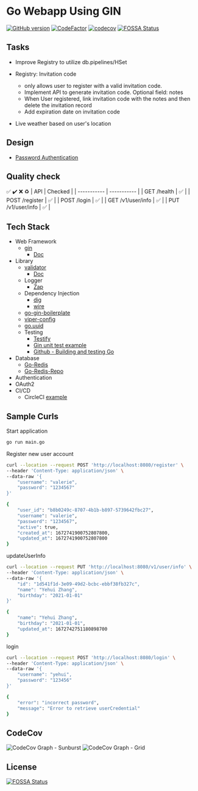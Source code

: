 # Go Webapp Using GIN

[![GitHub version](https://badge.fury.io/gh/yehuizhang%2Fgo-zyh-webserver.svg)](https://badge.fury.io/gh/yehuizhang%2Fgo-zyh-webserver)
[![CodeFactor](https://www.codefactor.io/repository/github/yehuizhang/go-zyh-webserver/badge)](https://www.codefactor.io/repository/github/yehuizhang/go-zyh-webserver)
[![codecov](https://codecov.io/gh/yehuizhang/go-zyh-webserver/branch/main/graph/badge.svg?token=fQ74xxW1ez)](https://codecov.io/gh/yehuizhang/go-zyh-webserver)
[![FOSSA Status](https://app.fossa.com/api/projects/git%2Bgithub.com%2Fyehuizhang%2Fgo-zyh-webserver.svg?type=shield)](https://app.fossa.com/projects/git%2Bgithub.com%2Fyehuizhang%2Fgo-zyh-webserver?ref=badge_shield)

## Tasks

- Improve Registry to utilize db.pipelines/HSet

- Registry: Invitation code
  - only allows user to register with a valid invitation code.
  - Implement API to generate invitation code. Optional field: notes
  - When User registered, link invitation code with the notes and then delete the invitation record
  - Add expiration date on invitation code
- Live weather based on user's location

## Design

- [Password Authentication](https://www.sohamkamani.com/golang/password-authentication-and-storage/)

## Quality check

:white_check_mark: :heavy_check_mark: :x: :recycle:
| API | Checked |
| ----------- | ----------- |
| GET /health | :white_check_mark: |
| POST /register | :white_check_mark: |
| POST /login | :white_check_mark: |
| GET /v1/user/info | :white_check_mark: |
| PUT /v1/user/info | :white_check_mark: |

## Tech Stack

- Web Framework
  - [gin](https://github.com/gin-gonic/gin)
    - [Doc](https://gin-gonic.com/)
- Library
  - [validator](https://github.com/go-playground/validator)
    - [Doc](https://pkg.go.dev/github.com/go-playground/validator/v10)
  - Logger
    - [Zap](https://github.com/uber-go/zap)
  - Dependency Injection
    - [dig](https://github.com/uber-go/dig)
    - [wire](https://github.com/google/wire)
  - [go-gin-boilerplate](https://github.com/vsouza/go-gin-boilerplate)
  - [viper-config](https://github.com/spf13/viper)
  - [go.uuid](https://github.com/satori/go.uuid)
  - Testing
    - [Testify](https://github.com/stretchr/testify)
    - [Gin unit test example](https://github.com/yemiwebby/golang-company-api/blob/main/main_test.go)
    - [Github - Building and testing Go](https://docs.github.com/en/actions/automating-builds-and-tests/building-and-testing-go)
- Database
  - [Go-Redis](https://redis.uptrace.dev/)
  - [Go-Redis-Repo](https://github.com/go-redis/redis)
- Authentication
- OAuth2
- CI/CD
  - CircleCI [example](https://github.com/codecov/example-go/blob/main/.circleci/config.yml)

## Sample Curls

Start application

```sh
go run main.go
```

Register new user account

```sh
curl --location --request POST 'http://localhost:8080/register' \
--header 'Content-Type: application/json' \
--data-raw '{
    "username": "valerie",
    "password": "1234567"
}'

{
    "user_id": "b8b0249c-8707-4b1b-b897-5739642fbc27",
    "username": "valerie",
    "password": "1234567",
    "active": true,
    "created_at": 1672741900752807800,
    "updated_at": 1672741900752807800
}
```

updateUserInfo

```sh
curl --location --request PUT 'http://localhost:8080/v1/user/info' \
--header 'Content-Type: application/json' \
--data-raw '{
    "id": "1d541f1d-3e09-49d2-bcbc-ebbf38fb327c",
    "name": "Yehui Zhang",
    "birthday": "2021-01-01"
}'

{
    "name": "Yehui Zhang",
    "birthday": "2021-01-01",
    "updated_at": 1672742751180898700
}
```

login

```sh
curl --location --request POST 'http://localhost:8080/login' \
--header 'Content-Type: application/json' \
--data-raw '{
    "username": "yehui",
    "password": "123456"
}'

{
    "error": "incorrect password",
    "message": "Error to retrieve userCredential"
}
```

## CodeCov

![CodeCov Graph - Sunburst](https://codecov.io/gh/yehuizhang/go-zyh-webserver/branch/main/graphs/sunburst.svg?token=fQ74xxW1ez)
![CodeCov Graph - Grid](https://codecov.io/gh/yehuizhang/go-zyh-webserver/branch/main/graphs/tree.svg?token=fQ74xxW1ez)

## License

[![FOSSA Status](https://app.fossa.com/api/projects/git%2Bgithub.com%2Fyehuizhang%2Fgo-zyh-webserver.svg?type=large)](https://app.fossa.com/projects/git%2Bgithub.com%2Fyehuizhang%2Fgo-zyh-webserver?ref=badge_large)
